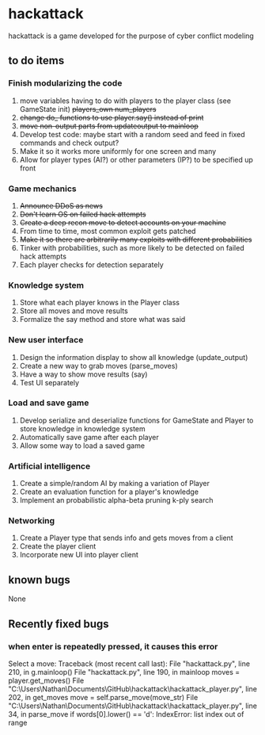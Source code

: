 # hackattack
hackattack is a game developed for the purpose of cyber conflict modeling

## to do items

### Finish modularizing the code
1. move variables having to do with players to the player class (see GameState init) ~~players_own num_players~~
2. ~~change do_ functions to use player.say() instead of print~~
3. ~~move non-output parts from updateoutput to mainloop~~
4. Develop test code: maybe start with a random seed and feed in fixed commands and check output?
5. Make it so it works more uniformly for one screen and many
6. Allow for player types (AI?) or other parameters (IP?) to be specified up front

### Game mechanics
1. ~~Announce DDoS as news~~
2. ~~Don't learn OS on failed hack attempts~~
3. ~~Create a deep recon move to detect accounts on your machine~~
4. From time to time, most common exploit gets patched
5. ~~Make it so there are arbitrarily many exploits with different probabilities~~
6. Tinker with probabilities, such as more likely to be detected on
failed hack attempts
7. Each player checks for detection separately

### Knowledge system
1. Store what each player knows in the Player class
2. Store all moves and move results
3. Formalize the say method and store what was said

### New user interface
1. Design the information display to show all knowledge (update_output)
2. Create a new way to grab moves (parse_moves)
3. Have a way to show move results (say)
4. Test UI separately

### Load and save game
1. Develop serialize and deserialize functions for GameState and
Player to store knowledge in knowledge system
2. Automatically save game after each player
3. Allow some way to load a saved game

### Artificial intelligence
1. Create a simple/random AI by making a variation of Player
2. Create an evaluation function for a player's knowledge
3. Implement an probabilistic alpha-beta pruning k-ply search

### Networking
1. Create a Player type that sends info and gets moves from a client
2. Create the player client
3. Incorporate new UI into player client


## known bugs
None

## Recently fixed bugs
### when enter is repeatedly pressed, it causes this error

Select a move:
Traceback (most recent call last):
  File "hackattack.py", line 210, in <module>
    g.mainloop()
  File "hackattack.py", line 190, in mainloop
    moves = player.get_moves()
  File "C:\Users\Nathan\Documents\GitHub\hackattack\hackattack_player.py", line
202, in get_moves
    move = self.parse_move(move_str)
  File "C:\Users\Nathan\Documents\GitHub\hackattack\hackattack_player.py", line
34, in parse_move
    if words[0].lower() == 'd':
IndexError: list index out of range
